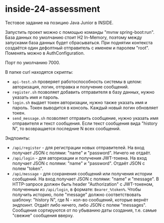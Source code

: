 # inside-24-assessment
Тестовое задание на позицию Java Junior в INSIDE.

Запустить проект можно с помощью команды "mvnw spring-boot:run".
База данных по умолчанию стоит H2 In-Memory, поэтому между запусками база данных будет сбрасываться.
При поднятии контекста создаётся один дефолтный отправитель с именем и паролем "root". 
Поменять можно в AuthConfiguration.

Порт по умолчанию 7000.

В папке curl находятся скрипты:
- `api-test.sh` проверяет работоспособность системы в целом: авторизация, логин, отправка и получение сообщений.
- `register.sh` позволяет добавить отправителя в базу данных, нужно указать имя и пароль.
- `login.sh` выдает токен авторизации, нужно также указать имя и пароль. Токен выводится в консоль. Каждый новый логин обновляет токен.
- `send_message.sh` позволяет отправить сообщение, нужно указать имя отправителя и текст сообщения. Если текст сообщения вида "history N", то возвращается последние N всех сообщений.

Эндпоинты:
- `/api/register` - для регистрации новых отправителей. На вход получает JSON с полями: "name" и "password". Ничего не отдаёт.
- `/api/login` - для авторизации и получения JWT-токена. На вход получает JSON с полями: "name" и "password". Отдаёт JSON с полем "token".
- `/api/message` - для сохранения сообщений или получения истории сообщений. На вход получает JSON с полями: "name" и "message". В HTTP-запросе должен быть header "Authorization" с JWT-токеном, полученным из `/api/login`, в формате: `Bearer_%token%`. Чтобы получить историю, поле "message" должно соответствовать шаблону: "history N", где N - кол-во сообщений, которые вернёт эндпоинт. Отдаёт либо ничего, либо JSON с полем "messages". Сообщения сортируются от по убыванию даты создания, т.е. самые "свежие" сообщения вверху.
